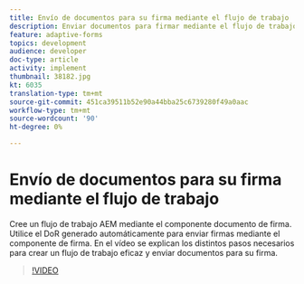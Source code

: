 ```yaml
---
title: Envío de documentos para su firma mediante el flujo de trabajo
description: Enviar documentos para firmar mediante el flujo de trabajo. Cree un flujo de trabajo AEM mediante el componente documento de firma. Utilice el DoR generado automáticamente para enviar firmas mediante el componente de firma. En el vídeo se explican los distintos pasos necesarios para crear un flujo de trabajo eficaz y enviar documentos para su firma.
feature: adaptive-forms
topics: development
audience: developer
doc-type: article
activity: implement
thumbnail: 38182.jpg
kt: 6035
translation-type: tm+mt
source-git-commit: 451ca39511b52e90a44bba25c6739280f49a0aac
workflow-type: tm+mt
source-wordcount: '90'
ht-degree: 0%

---
```


# Envío de documentos para su firma mediante el flujo de trabajo

Cree un flujo de trabajo AEM mediante el componente documento de firma. Utilice el DoR generado automáticamente para enviar firmas mediante el componente de firma.
En el vídeo se explican los distintos pasos necesarios para crear un flujo de trabajo eficaz y enviar documentos para su firma.

>[!VIDEO](https://video.tv.adobe.com/v/38182/?quality=9&learn=on)